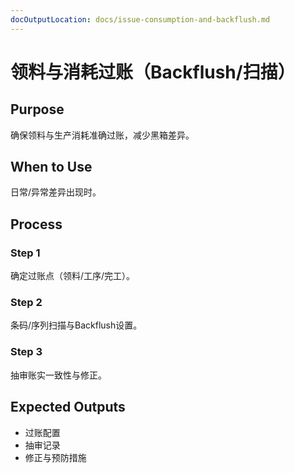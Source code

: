 ```yaml
---
docOutputLocation: docs/issue-consumption-and-backflush.md
---
```


# 领料与消耗过账（Backflush/扫描）

## Purpose

确保领料与生产消耗准确过账，减少黑箱差异。

## When to Use

日常/异常差异出现时。

## Process

### Step 1

确定过账点（领料/工序/完工）。

### Step 2

条码/序列扫描与Backflush设置。

### Step 3

抽审账实一致性与修正。

## Expected Outputs

- 过账配置
- 抽审记录
- 修正与预防措施
